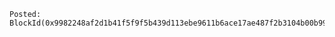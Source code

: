 ```plaintext
Posted: BlockId(0x9982248af2d1b41f5f9f5b439d113ebe9611b6ace17ae487f2b3104b00b9950e)
```
